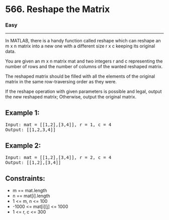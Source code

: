 # 566. Reshape the Matrix

### Easy

---

In MATLAB, there is a handy function called reshape which can reshape an m x n matrix into a new one with a different size r x c keeping its original data.

You are given an m x n matrix mat and two integers r and c representing the number of rows and the number of columns of the wanted reshaped matrix.

The reshaped matrix should be filled with all the elements of the original matrix in the same row-traversing order as they were.

If the reshape operation with given parameters is possible and legal, output the new reshaped matrix; Otherwise, output the original matrix.

## Example 1:

<pre>
Input: mat = [[1,2],[3,4]], r = 1, c = 4
Output: [[1,2,3,4]]
</pre>

## Example 2:

<pre>
Input: mat = [[1,2],[3,4]], r = 2, c = 4
Output: [[1,2],[3,4]]
</pre>

## Constraints:

- m == mat.length
- n == mat[i].length
- 1 <= m, n <= 100
- -1000 <= mat[i][j] <= 1000
- 1 <= r, c <= 300
